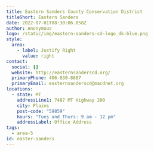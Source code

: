 ```yaml
---
title: Eastern Sanders County Conservation District
titleShort: Eastern Sanders
date: 2022-07-01T08:30:06.058Z
author: Anonymous
logo: /static/img/eastern-sanders-cd-logo_dk-blue.png
style:
  area:
    - label: Justify Right
      value: right
contact:
  social: []
  website: http://easternsanderscd.org/
  primaryPhone: 406-830-8687
  primaryEmail: easternsanderscd@macdnet.org
locations:
  - state: MT
    addressLine1: 7487 MT Highway 200
    city: Plains
    post-code: "59859"
    hours: "Tues and Thurs: 9 am - 12 pm"
    addressLabel: Office Address
tags:
  - area-5
id: easter-sanders
---
```

